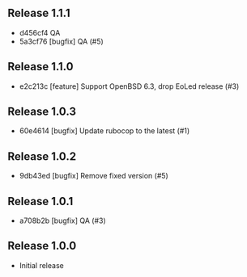 ## Release 1.1.1

* d456cf4 QA
* 5a3cf76 [bugfix] QA (#5)

## Release 1.1.0

* e2c213c [feature] Support OpenBSD 6.3, drop EoLed release (#3)

## Release 1.0.3

* 60e4614 [bugfix] Update rubocop to the latest (#1)

## Release 1.0.2

* 9db43ed [bugfix] Remove fixed version (#5)

## Release 1.0.1

* a708b2b [bugfix] QA (#3)

## Release 1.0.0

* Initial release

